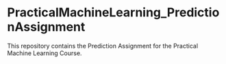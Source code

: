 # PracticalMachineLearning_PredictionAssignment
This repository contains the Prediction Assignment for the Practical Machine Learning Course.
